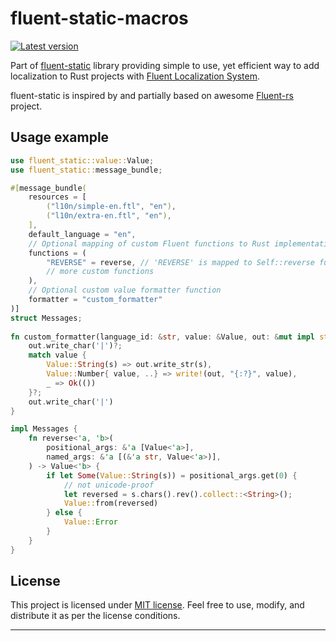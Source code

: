 # fluent-static-macros


[![Latest version](https://img.shields.io/crates/v/fluent-static-macros.svg)](https://crates.io/crates/fluent-static-macros)


Part of [fluent-static](/README.md) library providing simple to use, yet efficient way to add localization to Rust projects with [Fluent Localization System](https://projectfluent.org/).

fluent-static is inspired by and partially based on awesome [Fluent-rs](https://github.com/projectfluent/fluent-rs) project.

## Usage example

```rust
use fluent_static::value::Value;
use fluent_static::message_bundle;

#[message_bundle(
    resources = [
        ("l10n/simple-en.ftl", "en"),
        ("l10n/extra-en.ftl", "en"),
    ], 
    default_language = "en",
    // Optional mapping of custom Fluent functions to Rust implementations
    functions = (
        "REVERSE" = reverse, // 'REVERSE' is mapped to Self::reverse function 
        // more custom functions
    ),
    // Optional custom value formatter function
    formatter = "custom_formatter"
)]
struct Messages;
    
fn custom_formatter(language_id: &str, value: &Value, out: &mut impl std::fmt::Write) -> std::fmt::Result {
    out.write_char('|')?;
    match value {
        Value::String(s) => out.write_str(s),
        Value::Number{ value, ..} => write!(out, "{:?}", value),
        _ => Ok(())
    }?;
    out.write_char('|')
}

impl Messages {
    fn reverse<'a, 'b>(
        positional_args: &'a [Value<'a>],
        named_args: &'a [(&'a str, Value<'a>)],
    ) -> Value<'b> {
        if let Some(Value::String(s)) = positional_args.get(0) {
            // not unicode-proof
            let reversed = s.chars().rev().collect::<String>();
            Value::from(reversed)
        } else {
            Value::Error
        }
    }
}

```

## License

This project is licensed under [MIT license](/LICENSE.md). Feel free to use, modify, and distribute it as per the license conditions.

---
